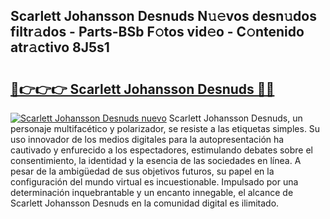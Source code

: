 ## Scarlett Johansson Desnuds N𝚞𝚎vos desn𝚞dos filtr𝚊dos - Parts-BSb F𝚘tos vid𝚎o - C𝚘ntenido atr𝚊ctivo 8J5s1

# <h2><a href="http://mb4s2x.tromn.icu/?c=Scarlett+Johansson+Desnuds">🔗👉👉👉 Scarlett Johansson Desnuds 🔗🔗</a></h2>

[![Scarlett Johansson Desnuds nuevo](https://i.imgur.com/pEAQMta.gif)](http://mb4s2x.tromn.icu/?c=Scarlett+Johansson+Desnuds)
Scarlett Johansson Desnuds, un personaje multifacético y polarizador, se resiste a las etiquetas simples. Su uso innovador de los medios digitales para la autopresentación ha cautivado y enfurecido a los espectadores, estimulando debates sobre el consentimiento, la identidad y la esencia de las sociedades en línea. A pesar de la ambigüedad de sus objetivos futuros, su papel en la configuración del mundo virtual es incuestionable. Impulsado por una determinación inquebrantable y un encanto innegable, el alcance de Scarlett Johansson Desnuds en la comunidad digital es ilimitado.
